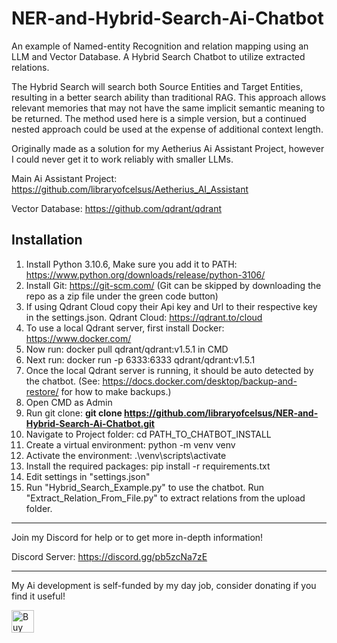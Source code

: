 # NER-and-Hybrid-Search-Ai-Chatbot
An example of Named-entity Recognition and relation mapping using an LLM and Vector Database.  A Hybrid Search Chatbot to utilize extracted relations.

The Hybrid Search will search both Source Entities and Target Entities, resulting in a better search ability than traditional RAG.  This approach allows relevant memories that may not have the same implicit semantic meaning to be returned.  The method used here is a simple version, but a continued nested approach could be used at the expense of additional context length.

Originally made as a solution for my Aetherius Ai Assistant Project, however I could never get it to work reliably with smaller LLMs.

Main Ai Assistant Project: https://github.com/libraryofcelsus/Aetherius_AI_Assistant

Vector Database: https://github.com/qdrant/qdrant

## Installation

1. Install Python 3.10.6, Make sure you add it to PATH: https://www.python.org/downloads/release/python-3106/
2. Install Git: https://git-scm.com/ (Git can be skipped by downloading the repo as a zip file under the green code button)
3. If using Qdrant Cloud copy their Api key and Url to their respective key in the settings.json.  Qdrant Cloud: https://qdrant.to/cloud
4. To use a local Qdrant server, first install Docker: https://www.docker.com/
5. Now run: docker pull qdrant/qdrant:v1.5.1 in CMD
6. Next run: docker run -p 6333:6333 qdrant/qdrant:v1.5.1
7. Once the local Qdrant server is running, it should be auto detected by the chatbot.
(See: https://docs.docker.com/desktop/backup-and-restore/ for how to make backups.)
8. Open CMD as Admin
9. Run git clone: **git clone https://github.com/libraryofcelsus/NER-and-Hybrid-Search-Ai-Chatbot.git**
10. Navigate to Project folder: cd PATH_TO_CHATBOT_INSTALL
11. Create a virtual environment: python -m venv venv
12. Activate the environment: .\venv\scripts\activate
13. Install the required packages: pip install -r requirements.txt
14. Edit settings in "settings.json"
15. Run "Hybrid_Search_Example.py" to use the chatbot. Run "Extract_Relation_From_File.py" to extract relations from the upload folder.

------

Join my Discord for help or to get more in-depth information!

Discord Server: https://discord.gg/pb5zcNa7zE

------

My Ai development is self-funded by my day job, consider donating if you find it useful!  

<a href='https://ko-fi.com/libraryofcelsus' target='_blank'><img height='36' style='border:0px;height:36px;' src='https://storage.ko-fi.com/cdn/kofi3.png?v=3' border='0' alt='Buy Me a Coffee at ko-fi.com' /></a>
